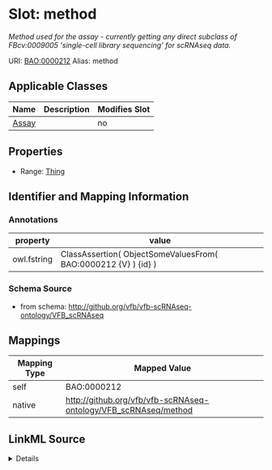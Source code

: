 

# Slot: method 


_Method used for the assay - currently getting any direct subclass of FBcv:0009005 'single-cell library sequencing' for scRNAseq data._





URI: [BAO:0000212](http://www.bioassayontology.org/bao#BAO_0000212)
Alias: method

<!-- no inheritance hierarchy -->





## Applicable Classes

| Name | Description | Modifies Slot |
| --- | --- | --- |
| [Assay](Assay.md) |  |  no  |







## Properties

* Range: [Thing](Thing.md)





## Identifier and Mapping Information





### Annotations

| property | value |
| --- | --- |
| owl.fstring | ClassAssertion( ObjectSomeValuesFrom( BAO:0000212 {V} ) {id} ) |




### Schema Source


* from schema: http://github.org/vfb/vfb-scRNAseq-ontology/VFB_scRNAseq




## Mappings

| Mapping Type | Mapped Value |
| ---  | ---  |
| self | BAO:0000212 |
| native | http://github.org/vfb/vfb-scRNAseq-ontology/VFB_scRNAseq/method |




## LinkML Source

<details>
```yaml
name: method
annotations:
  owl.fstring:
    tag: owl.fstring
    value: ClassAssertion( ObjectSomeValuesFrom( BAO:0000212 {V} ) {id} )
description: Method used for the assay - currently getting any direct subclass of
  FBcv:0009005 'single-cell library sequencing' for scRNAseq data.
from_schema: http://github.org/vfb/vfb-scRNAseq-ontology/VFB_scRNAseq
rank: 1000
slot_uri: BAO:0000212
alias: method
owner: Assay
domain_of:
- Assay
range: Thing
multivalued: false

```
</details>